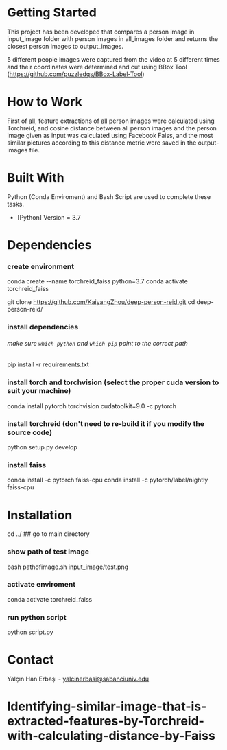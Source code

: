 # Getting Started

This project has been developed that compares a person image in input_image folder with person images in all_images folder and returns the closest person images to output_images.

5 different people images were captured from the video at 5 different times and their coordinates were determined and cut using BBox Tool (https://github.com/puzzledqs/BBox-Label-Tool)

# How to Work

First of all, feature extractions of all person images were calculated using Torchreid, and cosine distance between all person images and the person image given as input was calculated using Facebook Faiss, and the most similar pictures according to this distance metric were saved in the output-images file.

# Built With

Python (Conda Enviroment) and Bash Script are used to complete these tasks.

* [Python] Version = 3.7


# Dependencies

### create environment
conda create --name torchreid_faiss python=3.7
conda activate torchreid_faiss

git clone https://github.com/KaiyangZhou/deep-person-reid.git
cd deep-person-reid/

### install dependencies 
###### make sure `which python` and `which pip` point to the correct path
pip install -r requirements.txt

### install torch and torchvision (select the proper cuda version to suit your machine)
conda install pytorch torchvision cudatoolkit=9.0 -c pytorch

### install torchreid (don't need to re-build it if you modify the source code)
python setup.py develop

### install faiss
conda install -c pytorch faiss-cpu
conda install -c pytorch/label/nightly faiss-cpu

# Installation

cd ../ ## go to main directory
### show path of test image
bash pathofimage.sh input_image/test.png 

### activate enviroment
conda activate torchreid_faiss

### run python script
python script.py

# Contact

Yalçın Han Erbaşı - yalcinerbasi@sabanciuniv.edu






# Identifying-similar-image-that-is-extracted-features-by-Torchreid-with-calculating-distance-by-Faiss
